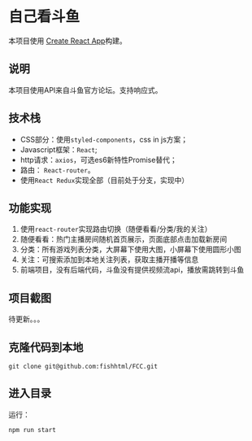 # 自己看斗鱼
本项目使用 [Create React App](https://github.com/facebookincubator/create-react-app)构建。
## 说明 ##
本项目使用API来自斗鱼官方论坛。支持响应式。
## 技术栈 ##
 - CSS部分：使用`styled-components`，css in js方案；
 - Javascript框架：`React`;
 - http请求：`axios`，可选es6新特性Promise替代；
 - 路由：  `React-router`。
 - 使用`React Redux`实现全部（目前处于分支，实现中）
## 功能实现 ##
1. 使用`react-router`实现路由切换（随便看看/分类/我的关注）
2. 随便看看：热门主播房间随机首页展示，页面底部点击加载新房间
3. 分类：所有游戏列表分类，大屏幕下使用大图，小屏幕下使用圆形小图
4. 关注：可搜索添加到本地关注列表，获取主播开播等信息
5. 前端项目，没有后端代码，斗鱼没有提供视频流api，播放需跳转到斗鱼
## 项目截图 ##
待更新。。。
## 克隆代码到本地 ##
```
git clone git@github.com:fishhtml/FCC.git
```
## 进入目录 ##
运行：
```
npm run start
```
